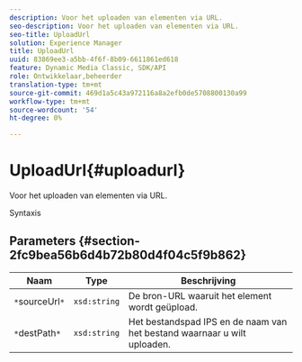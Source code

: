 ```yaml
---
description: Voor het uploaden van elementen via URL.
seo-description: Voor het uploaden van elementen via URL.
seo-title: UploadUrl
solution: Experience Manager
title: UploadUrl
uuid: 83869ee3-a5bb-4f6f-8b09-6611861ed618
feature: Dynamic Media Classic, SDK/API
role: Ontwikkelaar,beheerder
translation-type: tm+mt
source-git-commit: 469d1a5c43a972116a8a2efb0de5708800130a99
workflow-type: tm+mt
source-wordcount: '54'
ht-degree: 0%

---
```



# UploadUrl{#uploadurl}

Voor het uploaden van elementen via URL.

Syntaxis

## Parameters {#section-2fc9bea56b6d4b72b80d4f04c5f9b862}

| Naam | Type | Beschrijving |
|---|---|---|
| `*`sourceUrl`*` | `xsd:string` | De bron-URL waaruit het element wordt geüpload. |
| `*`destPath`*` | `xsd:string` | Het bestandspad IPS en de naam van het bestand waarnaar u wilt uploaden. |

